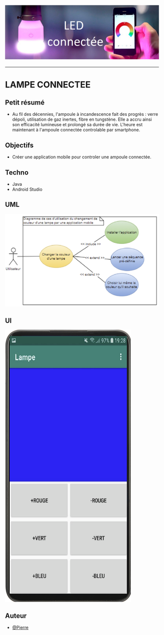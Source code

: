 <h1 align="center">
  <img src="./Assets/ampoule.png" alt="Lampe" />
</h1>

---

# LAMPE CONNECTEE

## Petit résumé
- Au fil des décennies, l'ampoule à incandescence fait des progrès : verre dépoli, utilisation de gaz inertes, fibre en tungstène. Elle a accru ainsi son efficacité lumineuse et prolongé sa durée de vie. L'heure est maintenant à l'ampoule connectée controlable par smartphone.

## Objectifs
- Créer une application mobile pour controler une ampoule connectée.

## Techno
- Java
- Android Studio

## UML
<img src="./Assets/UML.png" alt="Lampe" />

## UI
<img src="./Assets/UI.png" alt="Lampe" />

## Auteur
- [@Pierre](https://github.com/Pierre-Portfolio)
